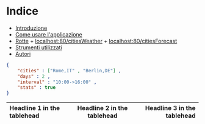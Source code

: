 # Indice
- [Introduzione](#introduzione)
- [Come usare l'applicazione](#come-usare-l'applicazione)
- [Rotte](#rotte)
      + [localhost:80/citiesWeather](#citiesWeather)
      + [localhost:80/citiesForecast](#citiesForecast)
- [Strumenti utilizzati](#strumenti-utilizzati)
- [Autori](#autori)

```json
{
    "cities" : ["Rome,IT" , "Berlin,DE"] ,
    "days" : 2 ,   
    "interval" : "10:00->16:00" ,
    "stats" : true
}
```
| Headline 1 in the tablehead | Headline 2 in the tablehead | Headline 3 in the tablehead |
|:--------------|:-------------:|--------------:|
